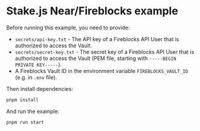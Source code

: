 # Stake.js Near/Fireblocks example

Before running this example, you need to provide:
- `secrets/api-key.txt` - The API key of a Fireblocks API User that is authorized to access the Vault.
- `secrets/secret-key.txt` - The secret key of a Fireblocks API User that is authorized to access the Vault (PEM file, starting with `-----BEGIN PRIVATE KEY-----`).
- A Fireblocks Vault ID in the environment variable `FIREBLOCKS_VAULT_ID` (e.g. in `.env` file).

Then install dependencies:

```bash
pnpm install
```

And run the example:

```bash
pnpm run start
```
